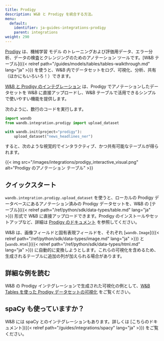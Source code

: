 ```yaml
---
title: Prodigy
description: W&B と Prodigy を統合する方法。
menu:
  default:
    identifier: ja-guides-integrations-prodigy
    parent: integrations
weight: 290
---
```


[Prodigy](https://prodi.gy/) は、機械学習 モデル のトレーニングおよび評価用データ、エラー分析、データの検査とクレンジングのためのアノテーション ツールです。[W&B テーブル]({{< relref path="/guides/models/tables/tables-walkthrough.md" lang="ja" >}}) を使うと、W&B 内でデータセットをログ、可視化、分析、共有（ほかにもいろいろ！）できます。

[W&B と Prodigy のインテグレーション](https://github.com/wandb/wandb/blob/master/wandb/integration/prodigy/prodigy.py) は、Prodigy でアノテーションしたデータセットを W&B に直接アップロードし、W&B テーブルで活用できるシンプルで使いやすい機能を提供します。

次のように、数行のコードを実行します。

```python
import wandb
from wandb.integration.prodigy import upload_dataset

with wandb.init(project="prodigy"):
    upload_dataset("news_headlines_ner")
```

すると、次のような視覚的でインタラクティブ、かつ共有可能なテーブルが得られます。

{{< img src="/images/integrations/prodigy_interactive_visual.png" alt="Prodigy のアノテーション テーブル" >}}

## クイックスタート

`wandb.integration.prodigy.upload_dataset` を使うと、ローカルの Prodigy データベースにあるアノテーション済みの Prodigy データセットを、W&B の [テーブル]({{< relref path="/ref/python/sdk/data-types/table.md" lang="ja" >}}) 形式で W&B に直接アップロードできます。Prodigy のインストールやセットアップなど、詳細は [Prodigy のドキュメント](https://prodi.gy/docs/) を参照してください。

W&B は、画像フィールドと固有表現フィールドを、それぞれ [`wandb.Image`]({{< relref path="/ref/python/sdk/data-types/image.md" lang="ja" >}}) と [`wandb.Html`]({{< relref path="/ref/python/sdk/data-types/html.md" lang="ja" >}}) に自動的に変換しようとします。これらの可視化を含めるため、生成されるテーブルに追加の列が加えられる場合があります。

## 詳細な例を読む

W&B の Prodigy インテグレーションで生成された可視化の例として、[W&B Tables を使った Prodigy データセットの可視化](https://wandb.ai/kshen/prodigy/reports/Visualizing-Prodigy-Datasets-Using-W-B-Tables--Vmlldzo5NDE2MTc) をご覧ください。  

## spaCy も使っていますか？

W&B には spaCy とのインテグレーションもあります。詳しくは [こちらのドキュメント]({{< relref path="/guides/integrations/spacy" lang="ja" >}}) をご覧ください。